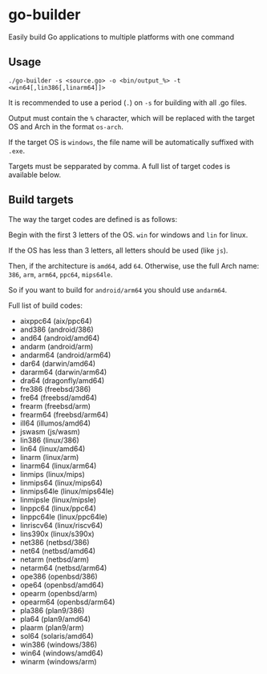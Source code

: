 # go-builder
Easily build Go applications to multiple platforms with one command

## Usage
`./go-builder -s <source.go> -o <bin/output_%> -t <win64[,lin386[,linarm64]]>`

It is recommended to use a period (`.`) on `-s` for building with all .go files.

Output must contain the `%` character, which will be replaced with the target OS and Arch in the format `os-arch`.

If the target OS is `windows`, the file name will be automatically suffixed with `.exe`.

Targets must be sepparated by comma. A full list of target codes is available below.

## Build targets
The way the target codes are defined is as follows:

Begin with the first 3 letters of the OS. `win` for windows and `lin` for linux.

If the OS has less than 3 letters, all letters should be used (like `js`).

Then, if the architecture is `amd64`, add `64`. Otherwise, use the full Arch name: `386`, `arm`, `arm64`, `ppc64`, `mips64le`.

So if you want to build for `android/arm64` you should use `andarm64`.

Full list of build codes:
- aixppc64 (aix/ppc64)
- and386 (android/386)
- and64 (android/amd64)
- andarm (android/arm)
- andarm64 (android/arm64)
- dar64 (darwin/amd64)
- dararm64 (darwin/arm64)
- dra64 (dragonfly/amd64)
- fre386 (freebsd/386)
- fre64 (freebsd/amd64)
- frearm (freebsd/arm)
- frearm64 (freebsd/arm64)
- ill64 (illumos/amd64)
- jswasm (js/wasm)
- lin386 (linux/386)
- lin64 (linux/amd64)
- linarm (linux/arm)
- linarm64 (linux/arm64)
- linmips (linux/mips)
- linmips64 (linux/mips64)
- linmips64le (linux/mips64le)
- linmipsle (linux/mipsle)
- linppc64 (linux/ppc64)
- linppc64le (linux/ppc64le)
- linriscv64 (linux/riscv64)
- lins390x (linux/s390x)
- net386 (netbsd/386)
- net64 (netbsd/amd64)
- netarm (netbsd/arm)
- netarm64 (netbsd/arm64)
- ope386 (openbsd/386)
- ope64 (openbsd/amd64)
- opearm (openbsd/arm)
- opearm64 (openbsd/arm64)
- pla386 (plan9/386)
- pla64 (plan9/amd64)
- plaarm (plan9/arm)
- sol64 (solaris/amd64)
- win386 (windows/386)
- win64 (windows/amd64)
- winarm (windows/arm)
